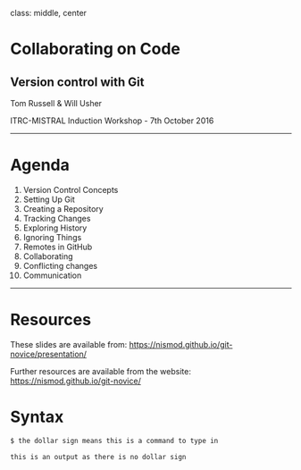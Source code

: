 class: middle, center

# Collaborating on Code

## Version control with Git

Tom Russell & Will Usher

ITRC-MISTRAL Induction Workshop - 7th October 2016

---

# Agenda

1. Version Control Concepts
1. Setting Up Git
1. Creating a Repository
1. Tracking Changes
1. Exploring History
1. Ignoring Things
1. Remotes in GitHub
1. Collaborating
1. Conflicting changes
1. Communication

---

# Resources

These slides are available from:
  https://nismod.github.io/git-novice/presentation/

Further resources are available from the website:
  https://nismod.github.io/git-novice/

# Syntax

```bash
$ the dollar sign means this is a command to type in
```

```bash
this is an output as there is no dollar sign
```
